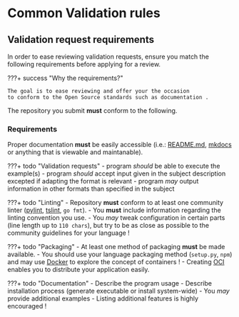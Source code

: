# Common Validation rules

## Validation request requirements

In order to ease reviewing validation requests, ensure you match the following
requirements before applying for a review.

???+ success "Why the requirements?"

    The goal is to ease reviewing and offer your the occasion
    to conform to the Open Source standards such as documentation .

The repository you submit **must** conform to the following.

### Requirements

Proper documentation **must** be easily accessible (i.e.: [README.md][github-readme],
[mkdocs][mkdocs] or anything that is viewable and maintanable).

???+ todo "Validation requests"
    - program _should_ be able to execute the example(s)
    - program _should_ accept input given in the subject description excepted
    if adapting the format is relevant
    - program _may_ output information in other formats than specified in the subject

???+ todo "Linting"
    - Repository **must** conform to at least one community linter ([pylint][pylint],
    [tslint][tslint], `go fmt`).
    - You **must** include information regarding the linting convention you use.
    - You _may_ tweak configuration in certain parts (line length up to `110 chars`),
    but try to be as close as possible to the community guidelines for your language !

???+ todo "Packaging"
    - At least one method of packaging **must** be made available.
    - You should use your language packaging method (`setup.py`, `npm`) and may
    use [Docker][docker] to explore the concept of containers !
    - Creating [OCI][oci] enables you to distribute your application easily.

???+ todo "Documentation"
    - Describe the program usage
    - Describe installation process (generate executable or install system-wide)
    - You _may_ provide additional examples
    - Listing additional features is highly encouraged !

[docker]: https://www.docker.com/docker
[github-readme]: https://guides.github.com/features/wikis/
[mkdocs]: https://www.mkdocs.org/
[pylint]: https://pylint.org/
[tslint]: https://palantir.github.io/tslint/
[oci]: https://opencontainers.org/
